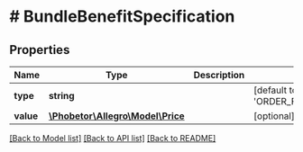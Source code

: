 # # BundleBenefitSpecification

## Properties

Name | Type | Description | Notes
------------ | ------------- | ------------- | -------------
**type** | **string** |  | [default to 'ORDER_FIXED_DISCOUNT']
**value** | [**\Phobetor\Allegro\Model\Price**](Price.md) |  | [optional]

[[Back to Model list]](../../README.md#models) [[Back to API list]](../../README.md#endpoints) [[Back to README]](../../README.md)
